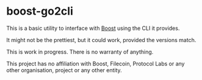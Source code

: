 # boost-go2cli

This is a basic utility to interface with [Boost](https://github.com/filecoin-project/boost)
using the CLI it provides.

It might not be the prettiest, but it could work, provided the versions match.

This is work in progress. There is no warranty of anything.

This project has no affiliation with Boost, Filecoin, Protocol Labs or any other
organisation, project or any other entity.

